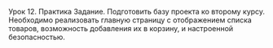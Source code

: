 Урок 12. Практика
Задание.
Подготовить базу проекта ко второму курсу. 
Необходимо реализовать главную страницу с отображением списка товаров, 
возможность добавления их в корзину, 
и настроенной безопасностью.